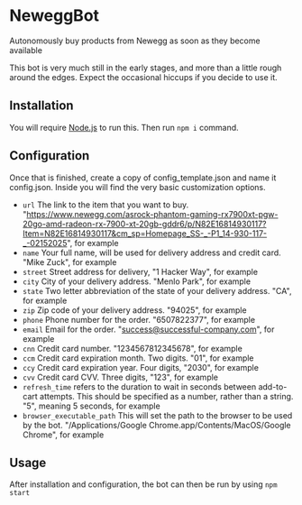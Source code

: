 # NeweggBot
Autonomously buy products from Newegg as soon as they become available

This bot is very much still in the early stages, and more than a little rough around the edges.  Expect the occasional hiccups if you decide to use it.

## Installation
You will require [Node.js](https://nodejs.org/en/) to run this.
Then run `npm i` command.

## Configuration
Once that is finished, create a copy of config_template.json and name it config.json. Inside you will find the very basic customization options.  
- `url` The link to the item that you want to buy. "https://www.newegg.com/asrock-phantom-gaming-rx7900xt-pgw-20go-amd-radeon-rx-7900-xt-20gb-gddr6/p/N82E16814930117?Item=N82E16814930117&cm_sp=Homepage_SS-_-P1_14-930-117-_-02152025", for example
- `name` Your full name, will be used for delivery address and credit card. "Mike Zuck", for example
- `street` Street address for delivery, "1 Hacker Way", for example
- `city` City of your delivery address. "Menlo Park", for example
- `state` Two letter abbreviation of the state of your delivery address. "CA", for example
- `zip` Zip code of your delivery address. "94025", for example
- `phone` Phone number for the order. "6507822377", for example
- `email` Email for the order. "success@successful-company.com", for example
- `cnn` Credit card number. "1234567812345678", for example
- `ccm` Credit card expiration month. Two digits. "01", for example
- `ccy` Credit card expiration year. Four digits, "2030", for example
- `cvv` Credit card CVV. Three digits, "123", for example
- `refresh_time` refers to the duration to wait in seconds between add-to-cart attempts. This should be specified as a number, rather than a string. "5", meaning 5 seconds, for example
- `browser_executable_path` This will set the path to the browser to be used by the bot. "/Applications/Google Chrome.app/Contents/MacOS/Google Chrome", for example

## Usage
After installation and configuration, the bot can then be run by using `npm start` 
